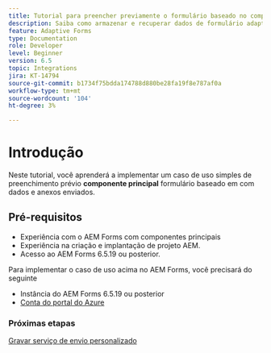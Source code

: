 ```yaml
---
title: Tutorial para preencher previamente o formulário baseado no componente principal com dados e anexos
description: Saiba como armazenar e recuperar dados de formulário adaptável e anexos da conta de armazenamento do Azure.
feature: Adaptive Forms
type: Documentation
role: Developer
level: Beginner
version: 6.5
topic: Integrations
jira: KT-14794
source-git-commit: b1734f75bdda174788d880be28fa19f8e787af0a
workflow-type: tm+mt
source-wordcount: '104'
ht-degree: 3%

---
```


# Introdução

Neste tutorial, você aprenderá a implementar um caso de uso simples de preenchimento prévio **componente principal** formulário baseado em com dados e anexos enviados.

## Pré-requisitos

* Experiência com o AEM Forms com componentes principais
* Experiência na criação e implantação de projeto AEM.
* Acesso ao AEM Forms 6.5.19 ou posterior.

Para implementar o caso de uso acima no AEM Forms, você precisará do seguinte

* Instância do AEM Forms 6.5.19 ou posterior
* [Conta do portal do Azure](https://portal.azure.com/)


### Próximas etapas

[Gravar serviço de envio personalizado](./create-custom-submit.md)
